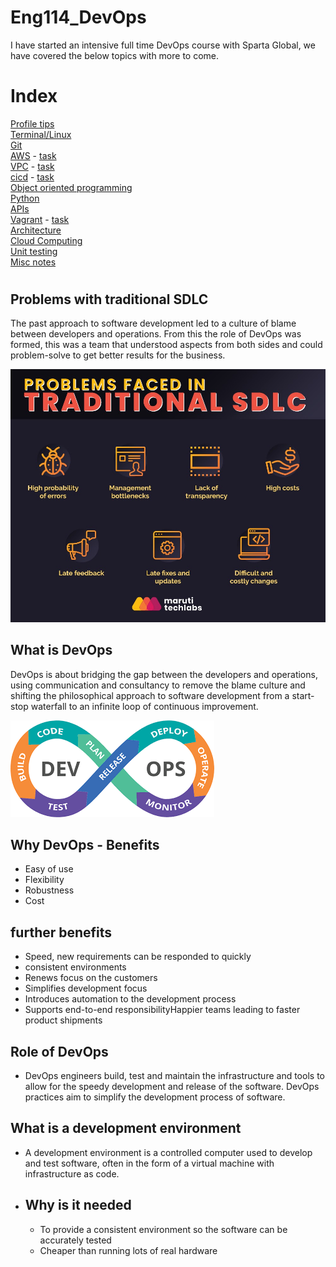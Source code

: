 # Eng114_DevOps
I have started an intensive full time DevOps course with Sparta Global, we have covered the below topics with more to come.

# Index
[Profile tips](/Documentation/docs/profile_tips.md)  
[Terminal/Linux](/Documentation/docs/terminal.md)  
[Git](/Documentation/docs/git_readme.md)  
[AWS](/Documentation/docs/aws.md) - [task](/Documentation/docs/aws_task.md)  
[VPC](/Documentation/docs/vpc.md) - [task](/Documentation/docs/vpc_task.md)  
[cicd](/Documentation/docs/cicd.md) - [task](/Documentation/docs/cicd_task.md)  
[Object oriented programming](/Documentation/docs/oop.md)  
[Python](/Documentation/docs/python_readme.md)  
[APIs](/Documentation/docs/API.md)  
[Vagrant](/Documentation/docs/vagrant.md) - [task](/Documentation/docs/vagrant_task.md)  
[Architecture](/Documentation/docs/Architecture.md)  
[Cloud Computing](/Documentation/docs/cloud_computing.md)  
[Unit testing](/Documentation/docs/unit_testing.md)  
[Misc notes](/Documentation/docs/misc.md)  
#

## Problems with traditional SDLC
The past approach to software development led to a culture of blame between developers and operations. From this the role of DevOps was formed, this was a team that understood aspects from both sides and could problem-solve to get better results for the business.

![Traditional problems in software development](/Documentation/resources/trad_problems.jpg)  

## What is DevOps  
DevOps is about bridging the gap between the developers and operations, using communication and consultancy to remove the blame culture and shifting the philosophical approach to software development from a start-stop waterfall to an infinite loop of continuous improvement.

![DevOps loop](/Documentation/resources/devops_loop.png)

## Why DevOps - Benefits
- Easy of use
- Flexibility
- Robustness
- Cost

## further benefits
- Speed, new requirements can be responded to quickly
- consistent environments
- Renews focus on the customers
- Simplifies development focus
- Introduces automation to the development process
- Supports end-to-end responsibilityHappier teams leading to faster product shipments

## Role of DevOps
- DevOps engineers build, test and maintain the infrastructure and tools to allow for the speedy development and release of the software. DevOps practices aim to simplify the development process of software.

## What is a development environment
- A development environment is a controlled computer used to develop and test software, often in the form of a virtual machine with infrastructure as code.

- ## Why is it needed
    - To provide a consistent environment so the software can be accurately tested
    - Cheaper than running lots of real hardware

